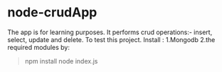 # node-crudApp
The app is for learning purposes. It performs crud operations:- insert, select, update and delete.
To test this project. Install :
1.Mongodb
2.the required modules by:
>npm install
>node index.js
